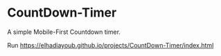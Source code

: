 # CountDown-Timer
A simple Mobile-First Countdown timer.

Run https://elhadiayoub.github.io/projects/CountDown-Timer/index.html
